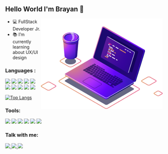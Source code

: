 <!--
**BrayanAndrade/BrayanAndrade** is a ✨ _special_ ✨ repository because its `README.md` (this file) appears on your GitHub profile.
Here are some ideas to get you started:
- 🔭 I’m currently working on ...
- 🌱 I’m currently learning ...
- 👯 I’m looking to collaborate on ...
- 🤔 I’m looking for help with ...
- 💬 Ask me about ...
- 📫 How to reach me: ...
- 😄 Pronouns: ...
- ⚡ Fun fact: ...
-->

## Hello World I'm Brayan 👋

<img align="right" src="https://raw.githubusercontent.com/BrayanAndrade/BrayanAndrade/main/computer-illustration.png" width="390"/>


- 💻 FullStack Developer Jr.
- 📚 I’m currently learning about UX/UI design


### Languages :



<img src="https://img.shields.io/badge/HTML5-141321?style=flat-square&logo=html5&logoColor=white" />  <img src="https://img.shields.io/badge/CSS3-141321?style=flat-square&logo=css3&logoColor=white" /> 
<img src="https://img.shields.io/badge/JavaScript-141321?style=flat-square&logo=javascript&logoColor=black" />  <img src="https://img.shields.io/badge/PHP-777BB4?style=flat-square&logo=php&logoColor=white" /> 
<img src="https://img.shields.io/badge/Python-141321?style=flat-square&logo=python&logoColor=white" /> 
<img src="https://img.shields.io/badge/Node.js-141321?style=flat-square&logo=node.js&logoColor=white" /> 
<img src="https://img.shields.io/badge/MySQL-141321?style=flat-square&logo=mysql&logoColor=white" />
<img src="https://img.shields.io/badge/MongoDB-845CFF?style=flat-square&logo=mongodb&logoColor=white" />
<img src="https://img.shields.io/badge/React-845CFF?style=flat-square&logo=react&logoColor=61DAFB" /> 
<img src="https://img.shields.io/badge/React_Native-845CFF?style=flat-square&logo=react&logoColor=61DAFB" /> 
<!-- <img src="https://img.shields.io/badge/Redux-593D88?style=flat-square&logo=redux&logoColor=white" />
<img src="https://img.shields.io/badge/React_Router-CA4245?style=flat-square&logo=react-router&logoColor=white" />
<img src="https://img.shields.io/badge/jQuery-0769AD?style=flat-square&logo=jquery&logoColor=white" />
<img src="https://img.shields.io/badge/Flask-000000?style=flat-square&logo=flask&logoColor=white" />
<img src="https://img.shields.io/badge/Flutter-02569B?style=flat-square&logo=flutter&logoColor=white" />
<img src="https://img.shields.io/badge/next.js-000000?style=flat-square&logo=next.js&logoColor=white"/>
<img src="https://img.shields.io/badge/Express.js-404D59?style=flat-square&logo=express&logoColor=white" /> 
<img src="https://img.shields.io/badge/TypeScript-007ACC?style=flat-square&logo=typescript&logoColor=white" /> 
<img src="https://img.shields.io/badge/npm-CB3837?style=flat-square&logo=npm&logoColor=white"/>  <img src="https://img.shields.io/badge/Yarn-2C8EBB?style=flat-square&logo=yarn&logoColor=white"/> 
<img src="https://img.shields.io/badge/Bootstrap-563D7C?style=flat-square&logo=bootstrap&logoColor=white" /> 
<img src="https://img.shields.io/badge/Tailwind_CSS-38B2AC?style=flat-square&logo=tailwind-css&logoColor=white" /> 
<img src="https://img.shields.io/badge/styled--components-DB7093?style=flat-square&logo=styled-components&logoColor=white" />
<img src="https://img.shields.io/badge/Material--UI-0081CB?style=flat-square&logo=material-ui&logoColor=white" /> -->

[![Top Langs](https://github-readme-stats.vercel.app/api/top-langs/?username=brayanandrade&layout=compact&theme=radical)](https://github.com/anuraghazra/github-readme-stats)

### Tools:
<img src="https://img.shields.io/badge/Visual_Studio_Code-0078D4?style=flat-square&logo=visual%20studio%20code&logoColor=white" /> <img src="https://img.shields.io/badge/Git-F05032?style=flat-square&logo=git&logoColor=white" />
<img src="https://img.shields.io/badge/Adobe Photoshop-0078D4?style=flat-square&logo=adobe-photoshop&logoColor=white" />
<img src="https://img.shields.io/badge/Adobe illustrator-FEAA2D?style=flat-square&logo=adobe-illustrator&logoColor=white" />
<img src="https://img.shields.io/badge/Adobe XD-9146FF?style=flat-square&logo=adobe-xd&logoColor=white" />
<img src="https://img.shields.io/badge/Figma-845CFF?style=flat-square&logo=figma&logoColor=white" />








### Talk with me:

<a href="https://api.whatsapp.com/send?phone=555521990544972&text=Ol%C3%A1" alt="WhatsApp">
<img src="https://img.shields.io/badge/WhatsApp-25D366?style=flat-square&logo=whatsapp&logoColor=white" />  
<a href="mailto:br4yanbr@gmail.com" alt="Gmail">
<img src="https://img.shields.io/badge/Gmail-D14836?style=flat-square&logo=gmail&logoColor=white" />

<a href="https://www.linkedin.com/in/brayanandrade/" alt="Linkedin">
<img src="https://img.shields.io/badge/LinkedIn-0077B5?style=flat-square&logo=linkedin&logoColor=white"  /> 








<!-- [<img  src='https://cdn.jsdelivr.net/npm/simple-icons@3.0.1/icons/whatsapp.svg' alt='Whatsapp' height='40'>](https://api.whatsapp.com/send?phone=555521990544972&text=Ol%C3%A1) 
[<img  src='https://cdn.jsdelivr.net/npm/simple-icons@3.0.1/icons/linkedin.svg' alt='linkedin' height='40'>](https://www.linkedin.com/in/https://www.linkedin.com/in/brayanandrade/) -->















